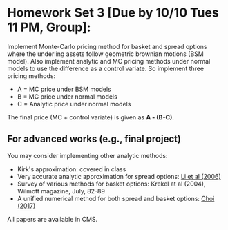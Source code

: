 # Homework Set 3 [Due by 10/10 Tues 11 PM, Group]:

Implement Monte-Carlo pricing method for basket and spread options where the underling assets follow geometric brownian motions (BSM model). Also implement analytic and MC pricing methods under normal models to use the difference as a control variate. So implement three pricing methods:

* A = MC price under BSM models
* B = MC price under normal models
* C = Analytic price under normal models

The final price (MC + control variate) is given as __A - (B-C)__.

## For advanced works (e.g., final project)
You may consider implementing other analytic methods: 

* Kirk's approximation: covered in class
* Very accurate analytic approximation for spread options: [Li et al (2006)](https://ssrn.com/abstract_id=952747)
* Survey of various methods for basket options: Krekel at al (2004), Wilmott magazine, July, 82-89
* A unified numerical method for both spread and basket options: [Choi (2017)](http://papers.ssrn.com/abstract_id=2913048)

All papers are available in CMS.
